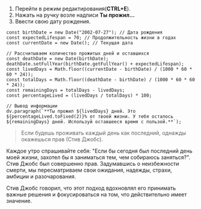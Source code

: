 1. Перейти в режим редактирования(**CTRL+E**).
2. Нажать на ручку возле надписи **Ты прожил...**
3. Ввести свою дату рождения.

```dataviewjs
const birthDate = new Date("2002-07-27"); // Дата рождения
const expectedLifespan = 70; // Продолжительность жизни в годах
const currentDate = new Date(); // Текущая дата

// Рассчитываем количество прожитых дней и оставшихся
const deathDate = new Date(birthDate);
deathDate.setFullYear(birthDate.getFullYear() + expectedLifespan);
const livedDays = Math.floor((currentDate - birthDate) / (1000 * 60 * 60 * 24));
const totalDays = Math.floor((deathDate - birthDate) / (1000 * 60 * 60 * 24));
const remainingDays = totalDays - livedDays;
const percentageLived = (livedDays / totalDays) * 100;

// Вывод информации
dv.paragraph(`**Ты прожил ${livedDays} дней. Это ${percentageLived.toFixed(2)}% от твоей жизни. У тебя осталось ${remainingDays} дней. Используй оставшееся время с пользой.**`);
```
> Если будешь проживать каждый день как последний, однажды окажешься прав (Стив Джобс).

Каждое утро спрашивайте себя: "Если бы сегодня был последний день моей жизни, захотел бы я заниматься тем, чем собираюсь заняться?". Стив Джобс был совершенно прав. Задумавшись о неизбежности смерти, мы пересматриваем свои ожидания, надежды, страхи, амбиции и разочарования.

Стив Джобс говорил, что этот подход вдохновлял его принимать важные решения и фокусироваться на том, что действительно имеет значение.

